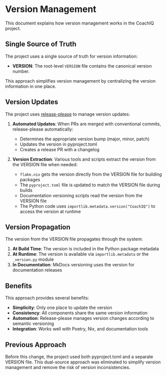 # Version Management

This document explains how version management works in the CoachIQ project.

## Single Source of Truth

The project uses a single source of truth for version information:

- **VERSION**: The root-level `VERSION` file contains the canonical version number.

This approach simplifies version management by centralizing the version information in one place.

## Version Updates

The project uses [release-please](https://github.com/googleapis/release-please) to manage version updates:

1. **Automated Updates**: When PRs are merged with conventional commits, release-please automatically:

   - Determines the appropriate version bump (major, minor, patch)
   - Updates the version in pyproject.toml
   - Creates a release PR with a changelog

2. **Version Extraction**: Various tools and scripts extract the version from the VERSION file when needed:
   - `flake.nix` gets the version directly from the VERSION file for building packages
   - The `pyproject.toml` file is updated to match the VERSION file during builds
   - Documentation versioning scripts read the version from the VERSION file
   - The Python code uses `importlib.metadata.version("CoachIQ")` to access the version at runtime

## Version Propagation

The version from the VERSION file propagates through the system:

1. **At Build Time**: The version is included in the Python package metadata
2. **At Runtime**: The version is available via `importlib.metadata` or the `_version.py` module
3. **In Documentation**: MkDocs versioning uses the version for documentation releases

## Benefits

This approach provides several benefits:

- **Simplicity**: Only one place to update the version
- **Consistency**: All components share the same version information
- **Automation**: Release-please manages version changes according to semantic versioning
- **Integration**: Works well with Poetry, Nix, and documentation tools

## Previous Approach

Before this change, the project used both pyproject.toml and a separate VERSION file. This dual-source approach was eliminated to simplify version management and remove the risk of version inconsistencies.
